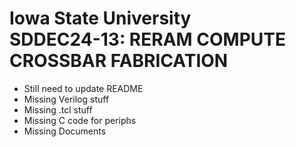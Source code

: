 # Iowa State University <br/> SDDEC24-13: RERAM COMPUTE CROSSBAR FABRICATION

- Still need to update README
- Missing Verilog stuff
- Missing .tcl stuff
- Missing C code for periphs
- Missing Documents
